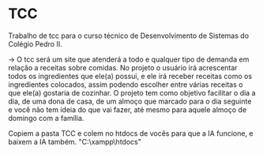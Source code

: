 # TCC
Trabalho de tcc para o curso técnico de Desenvolvimento de Sistemas do Colégio Pedro II.  

-> O tcc será um site que atenderá a todo e qualquer tipo de demanda em relação a receitas sobre comidas. 
No projeto o usuário irá acrescentar todos os ingredientes que ele(a) possui, e ele irá receber receitas como os ingredientes colocados, assim podendo escolher entre várias receitas o que ele(a) gostaria de cozinhar. O projeto tem como objetivo facilitar o dia a dia, de uma dona de casa, de um almoço que marcado para o dia seguinte e você não tem ideia do que vai fazer, até mesmo para aquele almoço de domingo com a família.

Copiem a pasta TCC e colem no htdocs de vocês para que a IA funcione, e baixem a IA também. "C:\xampp\htdocs"


